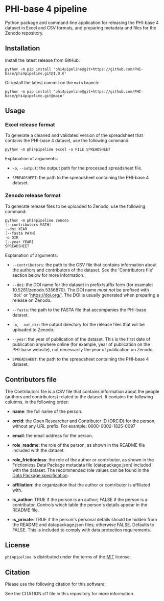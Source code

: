 # PHI-base 4 pipeline

Python package and command-line application for releasing the PHI-base 4 dataset in Excel and CSV formats, and preparing metadata and files for the Zenodo repository.

## Installation

Install the latest release from GitHub:

```
python -m pip install 'phi4pipeline@git+https://github.com/PHI-base/phi4pipeline.git@1.0.0'
```

Or install the latest commit on the `main` branch:

```
python -m pip install 'phi4pipeline@git+https://github.com/PHI-base/phi4pipeline.git@main'
```

## Usage

### Excel release format

To generate a cleaned and validated version of the spreadsheet that contains the PHI-base 4 dataset, use the following command:

```
python -m phi4pipeline excel -o FILE SPREADSHEET            
```

Explanation of arguments:

* `-o`, `--output`: the output path for the processed spreadsheet file.

* `SPREADSHEET`: the path to the spreadsheet containing the PHI-base 4 dataset.

### Zenodo release format

To generate release files to be uploaded to Zenodo, use the following command:

```
python -m phi4pipeline zenodo
[--contributors PATH]
--doi YEAR
[--fasta PATH]
-o DIR
[--year YEAR]
SPREADSHEET               
```

Explanation of arguments:

* `--contributors`: the path to the CSV file that contains information about the authors and contributors of the dataset. See the 'Contributors file' section below for more information.

* `--doi`: the DOI name for the dataset in prefix/suffix form (for example: 10.5281/zenodo.5356870). The DOI name _must not_ be prefixed with 'doi:' or 'https://doi.org/'. The DOI is usually generated when preparing a release on Zenodo.

* `--fasta`: the path to the FASTA file that accompanies the PHI-base dataset.

* `-o`, `--out_dir`: the output directory for the release files that will be uploaded to Zenodo.

* `--year`: the year of publication of the dataset. This is the first date of publication anywhere online (for example, year of publication on the PHI-base website), not necessarily the year of publication on Zenodo.

* `SPREADSHEET`: the path to the spreadsheet containing the PHI-base 4 dataset.

## Contributors file

The Contributors file is a CSV file that contains information about the people (authors and contributors) related to the dataset. It contains the following columns, in the following order:

* **name**: the full name of the person.

* **orcid**: the Open Researcher and Contributor ID (ORCID) for the person, without any URL prefix. For example: 0000-0002-1825-0097

* **email**: the email address for the person.

* **role_readme**: the role of the person, as shown in the README file included with the dataset.

* **role_frictionless**: the role of the author or contributor, as shown in the Frictionless Data Package metadata file (datapackage.json) included with the dataset. The recommended role values can be found in the [Data Package specification](https://specs.frictionlessdata.io/data-package/#contributors).

* **affiliation**: the organization that the author or contributor is affiliated with.

* **is_author**: TRUE if the person is an author; FALSE if the person is a contributor. Controls which table the person's details appear in the README file.

* **is_private**: TRUE if the person's personal details should be hidden from the README and datapackage.json files; otherwise FALSE. Defaults to FALSE. This is included to comply with data protection requirements.

## License

`phi4pipeline` is distributed under the terms of the [MIT](https://spdx.org/licenses/MIT.html) license.

## Citation

Please use the following citation for this software:



See the CITATION.cff file in this repository for more information.
